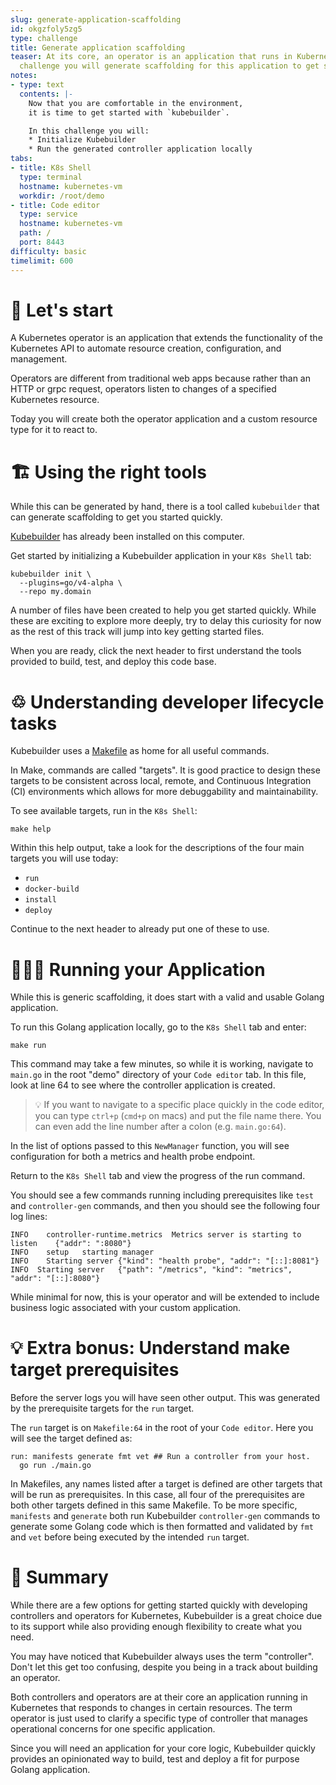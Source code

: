 ```yaml
---
slug: generate-application-scaffolding
id: okgzfoly5zg5
type: challenge
title: Generate application scaffolding
teaser: At its core, an operator is an application that runs in Kubernetes. In this
  challenge you will generate scaffolding for this application to get started quickly.
notes:
- type: text
  contents: |-
    Now that you are comfortable in the environment,
    it is time to get started with `kubebuilder`.

    In this challenge you will:
    * Initialize Kubebuilder
    * Run the generated controller application locally
tabs:
- title: K8s Shell
  type: terminal
  hostname: kubernetes-vm
  workdir: /root/demo
- title: Code editor
  type: service
  hostname: kubernetes-vm
  path: /
  port: 8443
difficulty: basic
timelimit: 600
---
```


🚀 Let's start
==============

A Kubernetes operator is an application that extends the functionality of the Kubernetes API to automate resource creation, configuration, and management.

Operators are different from traditional web apps because rather than an HTTP or grpc request, operators listen to changes of a specified Kubernetes resource.

Today you will create both the operator application and a custom resource type for it to react to.

🏗 Using the right tools
==============

While this can be generated by hand, there is a tool called `kubebuilder` that can generate scaffolding to get you started quickly.

[Kubebuilder](https://github.com/kubernetes-sigs/kubebuilder) has already been installed on this computer.

Get started by initializing a Kubebuilder application in your `K8s Shell` tab:

```
kubebuilder init \
  --plugins=go/v4-alpha \
  --repo my.domain
```

A number of files have been created to help you get started quickly. While these are exciting to explore more deeply, try to delay this curiosity for now as the rest of this track will jump into key getting started files.

When you are ready, click the next header to first understand the tools provided to build, test, and deploy this code base.


♲ Understanding developer lifecycle tasks
==============

Kubebuilder uses a [Makefile](https://www.gnu.org/software/make/manual/html_node/Introduction.html) as home for all useful commands.

In Make, commands are called "targets". It is good practice to design these targets to be consistent across local, remote, and Continuous Integration (CI) environments which allows for more debuggability and maintainability.

To see available targets, run in the `K8s Shell`:

```
make help
```

Within this help output, take a look for the descriptions of the four main targets you will use today:
* `run`
* `docker-build`
* `install`
* `deploy`

Continue to the next header to already put one of these to use.


👩🏾‍💻 Running your Application
==============

While this is generic scaffolding, it does start with a valid and usable Golang application.

To run this Golang application locally, go to the `K8s Shell` tab and enter:

```
make run
```

This command may take a few minutes, so while it is working, navigate to `main.go` in the root "demo" directory of your `Code editor` tab. In this file, look at line 64 to see where the controller application is created.

> 💡 If you want to navigate to a specific place quickly in the code editor, you can type `ctrl+p` (`cmd+p` on macs) and put the file name there. You can even add the line number after a colon (e.g. `main.go:64`).

In the list of options passed to this `NewManager` function, you will see configuration for both a metrics and health probe endpoint.

Return to the `K8s Shell` tab and view the progress of the run command.

You should see a few commands running including prerequisites like `test` and `controller-gen` commands, and then you should see the following four log lines:

```
INFO	controller-runtime.metrics	Metrics server is starting to listen	{"addr": ":8080"}
INFO	setup	starting manager
INFO	Starting server	{"kind": "health probe", "addr": "[::]:8081"}
INFO  Starting server	{"path": "/metrics", "kind": "metrics", "addr": "[::]:8080"}
```

While minimal for now, this is your operator and will be extended to include business logic associated with your custom application.


💡 Extra bonus: Understand make target prerequisites
==============

Before the server logs you will have seen other output. This was generated by the prerequisite targets for the `run` target.

The `run` target is on `Makefile:64` in the root of your `Code editor`. Here you will see the target defined as:

```
run: manifests generate fmt vet ## Run a controller from your host.
  go run ./main.go
```

In Makefiles, any names listed after a target is defined are other targets that will be run as prerequisites. In this case, all four of the prerequisites are both other targets defined in this same Makefile. To be more specific, `manifests` and `generate` both run Kubebuilder `controller-gen` commands to generate some Golang code which is then formatted and validated by `fmt` and `vet` before being executed by the intended `run` target.


📕 Summary
==============

While there are a few options for getting started quickly with developing controllers and operators for Kubernetes, Kubebuilder is a great choice due to its support while also providing enough flexibility to create what you need.

You may have noticed that Kubebuilder always uses the term "controller". Don't let this get too confusing, despite you being in a track about building an operator.

Both controllers and operators are at their core an application running in Kubernetes that responds to changes in certain resources. The term operator is just used to clarify a specific type of controller that manages operational concerns for one specific application.

Since you will need an application for your core logic, Kubebuilder quickly provides an opinionated way to build, test and deploy a fit for purpose Golang application.
